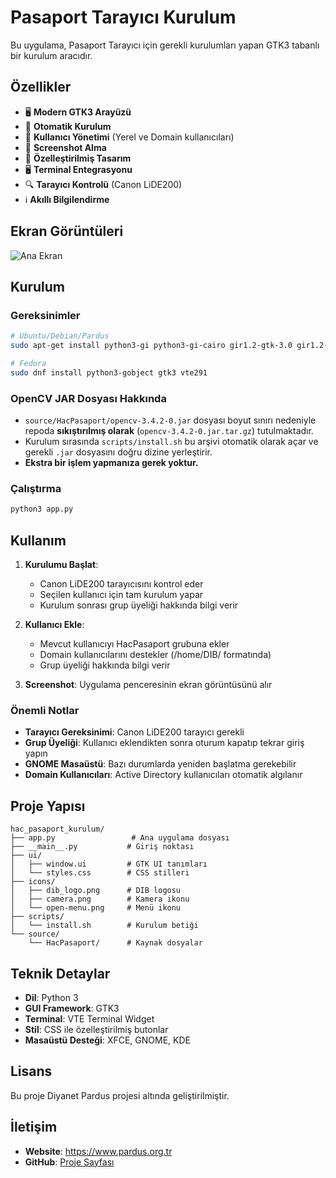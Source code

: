 # Pasaport Tarayıcı Kurulum

Bu uygulama, Pasaport Tarayıcı için gerekli kurulumları yapan GTK3 tabanlı bir kurulum aracıdır.

## Özellikler

- 🖥️ **Modern GTK3 Arayüzü**
- 🔧 **Otomatik Kurulum**
- 👥 **Kullanıcı Yönetimi** (Yerel ve Domain kullanıcıları)
- 📸 **Screenshot Alma**
- 🎨 **Özelleştirilmiş Tasarım**
- 🖥️ **Terminal Entegrasyonu**
- 🔍 **Tarayıcı Kontrolü** (Canon LiDE200)
- ℹ️ **Akıllı Bilgilendirme**

## Ekran Görüntüleri

![Ana Ekran](screenshots/main_window.png)

## Kurulum

### Gereksinimler

```bash
# Ubuntu/Debian/Pardus
sudo apt-get install python3-gi python3-gi-cairo gir1.2-gtk-3.0 gir1.2-vte-2.91

# Fedora
sudo dnf install python3-gobject gtk3 vte291
```

### OpenCV JAR Dosyası Hakkında

- `source/HacPasaport/opencv-3.4.2-0.jar` dosyası boyut sınırı nedeniyle repoda **sıkıştırılmış olarak** (`opencv-3.4.2-0.jar.tar.gz`) tutulmaktadır.
- Kurulum sırasında `scripts/install.sh` bu arşivi otomatik olarak açar ve gerekli `.jar` dosyasını doğru dizine yerleştirir.
- **Ekstra bir işlem yapmanıza gerek yoktur.**

### Çalıştırma

```bash
python3 app.py
```

## Kullanım

1. **Kurulumu Başlat**: 
   - Canon LiDE200 tarayıcısını kontrol eder
   - Seçilen kullanıcı için tam kurulum yapar
   - Kurulum sonrası grup üyeliği hakkında bilgi verir

2. **Kullanıcı Ekle**: 
   - Mevcut kullanıcıyı HacPasaport grubuna ekler
   - Domain kullanıcılarını destekler (/home/DIB/ formatında)
   - Grup üyeliği hakkında bilgi verir

3. **Screenshot**: Uygulama penceresinin ekran görüntüsünü alır

### Önemli Notlar

- **Tarayıcı Gereksinimi**: Canon LiDE200 tarayıcı gerekli
- **Grup Üyeliği**: Kullanıcı eklendikten sonra oturum kapatıp tekrar giriş yapın
- **GNOME Masaüstü**: Bazı durumlarda yeniden başlatma gerekebilir
- **Domain Kullanıcıları**: Active Directory kullanıcıları otomatik algılanır

## Proje Yapısı

```
hac_pasaport_kurulum/
├── app.py                 # Ana uygulama dosyası
├── __main__.py           # Giriş noktası
├── ui/
│   ├── window.ui         # GTK UI tanımları
│   └── styles.css        # CSS stilleri
├── icons/
│   ├── dib_logo.png      # DIB logosu
│   ├── camera.png        # Kamera ikonu
│   └── open-menu.png     # Menü ikonu
├── scripts/
│   └── install.sh        # Kurulum betiği
└── source/
    └── HacPasaport/      # Kaynak dosyalar
```

## Teknik Detaylar

- **Dil**: Python 3
- **GUI Framework**: GTK3
- **Terminal**: VTE Terminal Widget
- **Stil**: CSS ile özelleştirilmiş butonlar
- **Masaüstü Desteği**: XFCE, GNOME, KDE

## Lisans

Bu proje Diyanet Pardus projesi altında geliştirilmiştir.

## İletişim

- **Website**: https://www.pardus.org.tr
- **GitHub**: [Proje Sayfası](https://github.com/serkanoyanik/Diyanet-Pasaport-Tarayici)